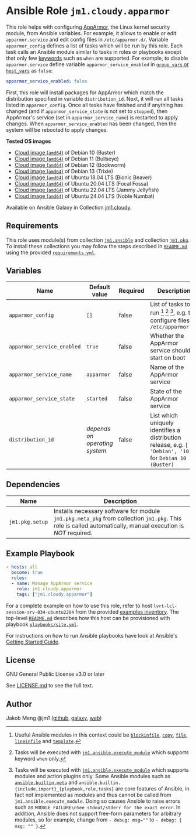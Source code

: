 # Ansible Role `jm1.cloudy.apparmor`

This role helps with configuring [AppArmor][apparmor], the Linux kernel security module, from Ansible variables. For
example, it allows to enable or edit `apparmor.service` and edit config files in `/etc/apparmor.d/`. Variable
`apparmor_config` defines a list of tasks which will be run by this role. Each task calls an Ansible module similar to
tasks in roles or playbooks except that only few [keywords][playbooks-keywords] such as `when` are supported. For
example, to disable `apparmor.service` define variable `apparmor_service_enabled` in [`group_vars` or `host_vars`][
ansible-inventory] as `false`:

```yml
apparmor_service_enabled: false
```

First, this role will install packages for AppArmor which match the distribution specified in variable
`distribution_id`. Next, it will run all tasks listed in `apparmor_config`. Once all tasks have finished and if
anything has changed (and if `apparmor_service_state` is not set to `stopped`), then AppArmor's service (set in
`apparmor_service_name`) is restarted to apply changes. When `apparmor_service_enabled` has been changed, then the
system will be rebooted to apply changes.

[ansible-inventory]: https://docs.ansible.com/ansible/latest/user_guide/intro_inventory.html
[apparmor]: https://apparmor.net/
[playbooks-keywords]: https://docs.ansible.com/ansible/latest/reference_appendices/playbooks_keywords.html

**Tested OS images**
- [Cloud image (`amd64`)](https://cdimage.debian.org/images/cloud/buster/daily/) of Debian 10 (Buster)
- [Cloud image (`amd64`)](https://cdimage.debian.org/images/cloud/bullseye/daily/) of Debian 11 (Bullseye)
- [Cloud image (`amd64`)](https://cdimage.debian.org/images/cloud/bookworm/daily/) of Debian 12 (Bookworm)
- [Cloud image (`amd64`)](https://cdimage.debian.org/images/cloud/trixie/daily/) of Debian 13 (Trixie)
- [Cloud image (`amd64`)](https://cloud-images.ubuntu.com/bionic/current/) of Ubuntu 18.04 LTS (Bionic Beaver)
- [Cloud image (`amd64`)](https://cloud-images.ubuntu.com/focal/) of Ubuntu 20.04 LTS (Focal Fossa)
- [Cloud image (`amd64`)](https://cloud-images.ubuntu.com/jammy/) of Ubuntu 22.04 LTS (Jammy Jellyfish)
- [Cloud image (`amd64`)](https://cloud-images.ubuntu.com/noble/) of Ubuntu 24.04 LTS (Noble Numbat)

Available on Ansible Galaxy in Collection [jm1.cloudy](https://galaxy.ansible.com/jm1/cloudy).

## Requirements

This role uses module(s) from collection [`jm1.ansible`][galaxy-jm1-ansible] and collection [`jm1.pkg`][galaxy-jm1-pkg].
To install these collections you may follow the steps described in [`README.md`][jm1-cloudy-readme] using the provided
[`requirements.yml`][jm1-cloudy-requirements].

[galaxy-jm1-ansible]: https://galaxy.ansible.com/jm1/ansible
[galaxy-jm1-pkg]: https://galaxy.ansible.com/jm1/pkg
[jm1-cloudy-readme]: ../../README.md
[jm1-cloudy-requirements]: ../../requirements.yml

## Variables

| Name                       | Default value                  | Required | Description |
| -------------------------- | ------------------------------ | -------- | ----------- |
| `apparmor_config`          | `[]`                           | false    | List of tasks to run [^example-modules] [^supported-keywords] [^supported-modules], e.g. to configure files in `/etc/apparmor.d/` |
| `apparmor_service_enabled` | `true`                         | false    | Whether the AppArmor service should start on boot |
| `apparmor_service_name`    | `apparmor`                     | false    | Name of the AppArmor service |
| `apparmor_service_state`   | `started`                      | false    | State of the AppArmor service |
| `distribution_id`          | *depends on operating system*  | false    | List which uniquely identifies a distribution release, e.g. `[ 'Debian', '10' ]` for `Debian 10 (Buster)` |

[^supported-modules]: Tasks will be executed with [`jm1.ansible.execute_module`][jm1-ansible-execute-module] which
supports modules and action plugins only. Some Ansible modules such as [`ansible.builtin.meta`][ansible-builtin-meta]
and `ansible.builtin.{include,import}_{playbook,role,tasks}` are core features of Ansible, in fact not implemented as
modules and thus cannot be called from `jm1.ansible.execute_module`. Doing so causes Ansible to raise errors such as
`MODULE FAILURE\nSee stdout/stderr for the exact error`. In addition, Ansible does not support free-form parameters
for arbitrary modules, so for example, change from `- debug: msg=""` to `- debug: { msg: "" }`.

[^supported-keywords]: Tasks will be executed with [`jm1.ansible.execute_module`][jm1-ansible-execute-module] which
supports keyword `when` only.

[^example-modules]: Useful Ansible modules in this context could be [`blockinfile`][ansible-builtin-blockinfile],
[`copy`][ansible-builtin-copy], [`file`][ansible-builtin-file], [`lineinfile`][ansible-builtin-lineinfile] and
[`template`][ansible-builtin-template].

[ansible-builtin-blockinfile]: https://docs.ansible.com/ansible/latest/collections/ansible/builtin/blockinfile_module.html
[ansible-builtin-copy]: https://docs.ansible.com/ansible/latest/collections/ansible/builtin/copy_module.html
[ansible-builtin-file]: https://docs.ansible.com/ansible/latest/collections/ansible/builtin/file_module.html
[ansible-builtin-lineinfile]: https://docs.ansible.com/ansible/latest/collections/ansible/builtin/lineinfile_module.html
[ansible-builtin-meta]: https://docs.ansible.com/ansible/latest/collections/ansible/builtin/meta_module.html
[ansible-builtin-template]: https://docs.ansible.com/ansible/latest/collections/ansible/builtin/template_module.html
[jm1-ansible-execute-module]: https://github.com/JM1/ansible-collection-jm1-ansible/blob/master/plugins/modules/execute_module.py

## Dependencies

| Name               | Description                                                                                                                                                 |
| ------------------ | ----------------------------------------------------------------------------------------------------------------------------------------------------------- |
| `jm1.pkg.setup`    | Installs necessary software for module `jm1.pkg.meta_pkg` from collection `jm1.pkg`. This role is called automatically, manual execution is *NOT* required. |

## Example Playbook

```yml
- hosts: all
  become: true
  roles:
  - name: Manage AppArmor service
    role: jm1.cloudy.apparmor
    tags: ["jm1.cloudy.apparmor"]
```

For a complete example on how to use this role, refer to host `lvrt-lcl-session-srv-034-ubuntu2204` from the provided
[examples inventory][inventory-example]. The top-level [`README.md`][jm1-cloudy-readme] describes how this host can be
provisioned with playbook [`playbooks/site.yml`][playbook-site-yml].

[inventory-example]: ../../inventory/
[playbook-site-yml]: ../../playbooks/site.yml

For instructions on how to run Ansible playbooks have look at Ansible's
[Getting Started Guide](https://docs.ansible.com/ansible/latest/network/getting_started/first_playbook.html).

## License

GNU General Public License v3.0 or later

See [LICENSE.md](../../LICENSE.md) to see the full text.

## Author

Jakob Meng
@jm1 ([github](https://github.com/jm1), [galaxy](https://galaxy.ansible.com/jm1), [web](http://www.jakobmeng.de))
